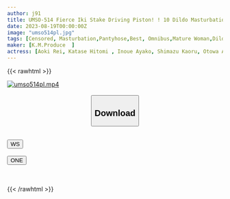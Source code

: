 ```yaml
---
author: j91
title: UMSO-514 Fierce Iki Stake Driving Piston! ! 10 Dildo Masturbation
date: 2023-08-19T00:00:00Z
image: "umso514pl.jpg"
tags: [Censored, Masturbation,Pantyhose,Best, Omnibus,Mature Woman,Dildo	]
maker: [K.M.Produce  ]
actress: [Aoki Rei, Katase Hitomi , Inoue Ayako, Shimazu Kaoru, Otowa Ayako, Imai Kaho, Iketani Kasumi, Midorikawa Miyabi ,Usa Mia, Hironaka Yuu ]
---
```



{{< rawhtml >}}

<div class="video" data-videoid="xj0ko7pel5z5">
    <a href="javascript:;">
        <img src="https://my.j91.asia/posts/umso514pl/umso514pl.jpg" width="WIDTH" height="HEIGHT" alt="umso514pl.mp4" loading="lazy">
    </a>
</div>

<script type="text/javascript" src="https://j91.asia/asset/on-demand-ws.js"></script>

<br>
  <link rel="stylesheet" href="https://j91.asia/asset/bs5.css">
  
  <center>
  <button class="btn btn-primary" type="button" data-bs-toggle="collapse" data-bs-target=".multi-collapse" aria-expanded="false" aria-controls="multiCollapseExample1 multiCollapseExample2"><h2>Download</h2></button></center>
</p>
<div class="row">
  <div class="col">
    <div class="collapse multi-collapse" id="multiCollapseExample1">
      <div class="card card-body">
	      	      <br>
<div class="buttons">  
<a href="https://wolfstream.tv/xj0ko7pel5z5"><button class="btn-hover color-3"><i class="fa fa-download"></i> WS</button></a></div>
    </div>
  </div>
</div>
  <div class="col">
    <div class="collapse multi-collapse" id="multiCollapseExample2">
      <div class="card card-body">
	      <br>
<div class="buttons">
    <a href="https://oneupload.to/83krqhiya6bi"><button class="btn-hover color-9"><i class="fa fa-download"></i> ONE</button></a></div>
<br><br>
      </div>
    </div>
  </div>
</div>

{{< /rawhtml >}}